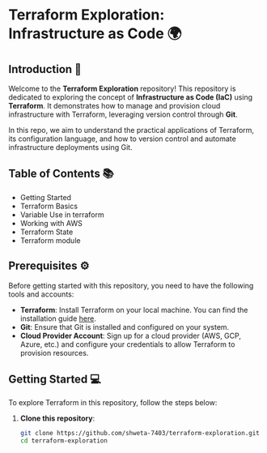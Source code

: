 # Terraform Exploration: Infrastructure as Code  🌍

## Introduction 🚀

Welcome to the **Terraform Exploration** repository! This repository is dedicated to exploring the concept of **Infrastructure as Code (IaC)** using **Terraform**. It demonstrates how to manage and provision cloud infrastructure with Terraform, leveraging version control through **Git**.

In this repo, we aim to understand the practical applications of Terraform, its configuration language, and how to version control and automate infrastructure deployments using Git.

## Table of Contents 📚

- Getting Started
- Terraform Basics
- Variable Use in terraform
- Working with AWS
- Terraform State
- Terraform module

## Prerequisites ⚙️

Before getting started with this repository, you need to have the following tools and accounts:

- **Terraform**: Install Terraform on your local machine. You can find the installation guide [here](https://learn.hashicorp.com/tutorials/terraform/install-cli).
- **Git**: Ensure that Git is installed and configured on your system.
- **Cloud Provider Account**: Sign up for a cloud provider (AWS, GCP, Azure, etc.) and configure your credentials to allow Terraform to provision resources.

## Getting Started 💻

To explore Terraform in this repository, follow the steps below:

1. **Clone this repository**:
   ```bash
   git clone https://github.com/shweta-7403/terraform-exploration.git
   cd terraform-exploration
